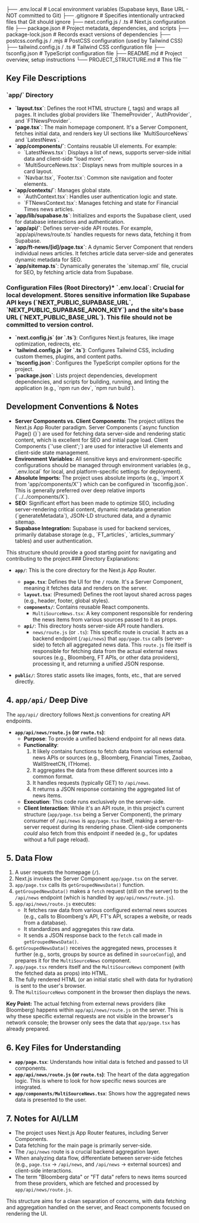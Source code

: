 ├── .env.local                # Local environment variables (Supabase keys, Base URL - NOT committed to Git)
├── .gitignore                # Specifies intentionally untracked files that Git should ignore
├── next.config.js / .ts      # Next.js configuration file
├── package.json              # Project metadata, dependencies, and scripts
├── package-lock.json         # Records exact versions of dependencies
├── postcss.config.js / .mjs  # PostCSS configuration (used by Tailwind CSS)
├── tailwind.config.js / .ts  # Tailwind CSS configuration file
├── tsconfig.json             # TypeScript configuration file
├── README.md                 # Project overview, setup instructions
└── PROJECT_STRUCTURE.md      # This file
\`\`\`

## Key File Descriptions

### \`app/\` Directory

*   **\`layout.tsx\`**: Defines the root HTML structure (<html>, <body> tags) and wraps all pages. It includes global providers like \`ThemeProvider\`, \`AuthProvider\`, and \`FTNewsProvider\`.
*   **\`page.tsx\`**: The main homepage component. It's a Server Component, fetches initial data, and renders key UI sections like \`MultiSourceNews\` and \`LatestNews\`.
*   **\`app/components/\`**: Contains reusable UI elements. For example:
    *   \`LatestNews.tsx\`: Displays a list of news, supports server-side initial data and client-side "load more".
    *   \`MultiSourceNews.tsx\`: Displays news from multiple sources in a card layout.
    *   \`Navbar.tsx\`, \`Footer.tsx\`: Common site navigation and footer elements.
*   **\`app/contexts/\`**: Manages global state.
    *   \`AuthContext.tsx\`: Handles user authentication logic and state.
    *   \`FTNewsContext.tsx\`: Manages fetching and state for Financial Times news articles.
*   **\`app/lib/supabase.ts\`**: Initializes and exports the Supabase client, used for database interactions and authentication.
*   **\`app/api/\`**: Defines server-side API routes. For example, \`app/api/news/route.ts\` handles requests for news data, fetching it from Supabase.
*   **\`app/ft-news/[id]/page.tsx\`**: A dynamic Server Component that renders individual news articles. It fetches article data server-side and generates dynamic metadata for SEO.
*   **\`app/sitemap.ts\`**: Dynamically generates the \`sitemap.xml\` file, crucial for SEO, by fetching article data from Supabase.

### Configuration Files (Root Directory)*   **\`.env.local\`**: **Crucial for local development.** Stores sensitive information like Supabase API keys (\`NEXT_PUBLIC_SUPABASE_URL\`, \`NEXT_PUBLIC_SUPABASE_ANON_KEY\`) and the site's base URL (\`NEXT_PUBLIC_BASE_URL\`). **This file should not be committed to version control.**
*   **\`next.config.js\` (or \`.ts\`)**: Configures Next.js features, like image optimization, redirects, etc.
*   **\`tailwind.config.js\` (or \`.ts\`)**: Configures Tailwind CSS, including custom themes, plugins, and content paths.
*   **\`tsconfig.json\`**: Configures the TypeScript compiler options for the project.
*   **\`package.json\`**: Lists project dependencies, development dependencies, and scripts for building, running, and linting the application (e.g., \`npm run dev\`, \`npm run build\`).

## Development Conventions & Notes

*   **Server Components vs. Client Components:** The project utilizes the Next.js App Router paradigm. Server Components (\`async function Page() {}\`) are used for fetching data server-side and rendering static content, which is excellent for SEO and initial page load. Client Components (\`'use client';\`) are used for interactive UI elements and client-side state management.
*   **Environment Variables:** All sensitive keys and environment-specific configurations should be managed through environment variables (e.g., \`.env.local\` for local, and platform-specific settings for deployment).
*   **Absolute Imports:** The project uses absolute imports (e.g., \`import X from 'app/components/X'\`) which can be configured in \`tsconfig.json\`. This is generally preferred over deep relative imports (\`../../components/X\`).
*   **SEO:** Significant effort has been made to optimize SEO, including server-rendering critical content, dynamic metadata generation (\`generateMetadata\`), JSON-LD structured data, and a dynamic sitemap.
*   **Supabase Integration:** Supabase is used for backend services, primarily database storage (e.g., \`FT_articles\`, \`articles_summary\` tables) and user authentication.

This structure should provide a good starting point for navigating and contributing to the project.### Directory Explanations:

*   **`app/`**: This is the core directory for the Next.js App Router.
    *   **`page.tsx`**: Defines the UI for the `/` route. It's a Server Component, meaning it fetches data and renders on the server.
    *   **`layout.tsx`**: (Presumed) Defines the root layout shared across pages (e.g., header, footer, global styles).
    *   **`components/`**: Contains reusable React components.
        *   `MultiSourceNews.tsx`: A key component responsible for rendering the news items from various sources passed to it as props.
    *   **`api/`**: This directory hosts server-side API route handlers.
        *   `news/route.js` (or `.ts`): This specific route is crucial. It acts as a backend endpoint (`/api/news`) that `app/page.tsx` calls (server-side) to fetch all aggregated news data. This `route.js` file itself is responsible for fetching data from the actual external news sources (e.g., Bloomberg, FT APIs, or other data providers), processing it, and returning a unified JSON response.

*   **`public/`**: Stores static assets like images, fonts, etc., that are served directly.

## 4. `app/api/` Deep Dive

The `app/api/` directory follows Next.js conventions for creating API endpoints.

*   **`app/api/news/route.js` (or `route.ts`)**:
    *   **Purpose**: To provide a unified backend endpoint for all news data.
    *   **Functionality**:
        1.  It likely contains functions to fetch data from various external news APIs or sources (e.g., Bloomberg, Financial Times, Zaobao, WallStreetCN, ITHome).
        2.  It aggregates the data from these different sources into a common format.
        3.  It handles requests (typically GET) to `/api/news`.
        4.  It returns a JSON response containing the aggregated list of news items.
    *   **Execution**: This code runs exclusively on the server-side.
    *   **Client Interaction**: While it's an API route, in this project's current structure (`app/page.tsx` being a Server Component), the primary consumer of `/api/news` is `app/page.tsx` itself, making a server-to-server request during its rendering phase. Client-side components *could* also fetch from this endpoint if needed (e.g., for updates without a full page reload).

## 5. Data Flow

1.  A user requests the homepage (`/`).
2.  Next.js invokes the Server Component `app/page.tsx` on the server.
3.  `app/page.tsx` calls its `getGroupedNewsData()` function.
4.  `getGroupedNewsData()` makes a `fetch` request (still on the server) to the `/api/news` endpoint (which is handled by `app/api/news/route.js`).
5.  `app/api/news/route.js` executes:
    *   It fetches raw data from various configured external news sources (e.g., calls to Bloomberg's API, FT's API, scrapes a website, or reads from a database).
    *   It standardizes and aggregates this raw data.
    *   It sends a JSON response back to the `fetch` call made in `getGroupedNewsData()`.
6.  `getGroupedNewsData()` receives the aggregated news, processes it further (e.g., sorts, groups by source as defined in `sourceConfig`), and prepares it for the `MultiSourceNews` component.
7.  `app/page.tsx` renders itself and the `MultiSourceNews` component (with the fetched data as props) into HTML.
8.  The fully rendered HTML (or an initial static shell with data for hydration) is sent to the user's browser.
9.  The `MultiSourceNews` component in the browser then displays the news.

**Key Point:** The actual fetching from external news providers (like Bloomberg) happens within `app/api/news/route.js` on the server. This is why these specific external requests are not visible in the browser's network console; the browser only sees the data that `app/page.tsx` has already prepared.

## 6. Key Files for Understanding

*   **`app/page.tsx`**: Understands how initial data is fetched and passed to UI components.
*   **`app/api/news/route.js` (or `route.ts`)**: The heart of the data aggregation logic. This is where to look for how specific news sources are integrated.
*   **`app/components/MultiSourceNews.tsx`**: Shows how the aggregated news data is presented to the user.

## 7. Notes for AI/LLM

*   The project uses Next.js App Router features, including Server Components.
*   Data fetching for the main page is primarily server-side.
*   The `/api/news` route is a crucial backend aggregation layer.
*   When analyzing data flow, differentiate between server-side fetches (e.g., `page.tsx` -> `/api/news`, and `/api/news` -> external sources) and client-side interactions.
*   The term "Bloomberg data" or "FT data" refers to news items sourced from these providers, which are fetched and processed by `app/api/news/route.js`.

This structure aims for a clean separation of concerns, with data fetching and aggregation handled on the server, and React components focused on rendering the UI.